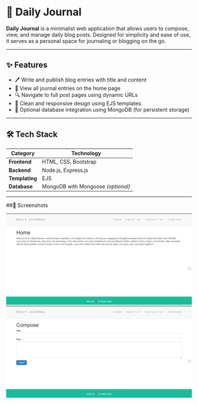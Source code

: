 # 📝 Daily Journal

**Daily Journal** is a minimalist web application that allows users to compose, view, and manage daily blog posts. Designed for simplicity and ease of use, it serves as a personal space for journaling or blogging on the go.

---

## ✨ Features

- 🖊️ Write and publish blog entries with title and content
- 📄 View all journal entries on the home page
- 🔍 Navigate to full post pages using dynamic URLs
- 🧼 Clean and responsive design using EJS templates
- 💾 Optional database integration using MongoDB (for persistent storage)

---

## 🛠️ Tech Stack

| Category      | Technology               |
|---------------|---------------------------|
| **Frontend**  | HTML, CSS, Bootstrap      |
| **Backend**   | Node.js, Express.js       |
| **Templating**| EJS                       |
| **Database**  | MongoDB with Mongoose *(optional)* |

---
##📸 Screenshots

![Login Page](./Login.png)
![Compose Page](./compose.png)

